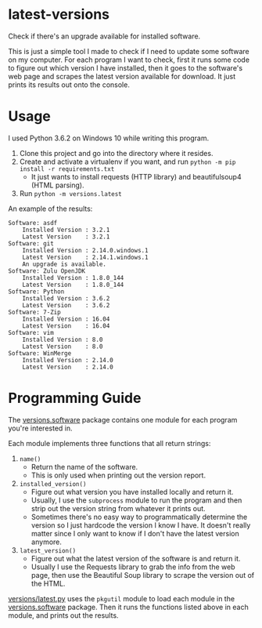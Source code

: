# latest-versions
Check if there's an upgrade available for installed software.

This is just a simple tool I made to check if I need to update some software on
my computer.  For each program I want to check, first it runs some code to
figure out which version I have installed, then it goes to the software's web
page and scrapes the latest version available for download.  It just prints its
results out onto the console.

# Usage
I used Python 3.6.2 on Windows 10 while writing this program.
1. Clone this project and go into the directory where it resides.
2. Create and activate a virtualenv if you want, and run
   `python -m pip install -r requirements.txt`
   - It just wants to install requests (HTTP library) and beautifulsoup4
     (HTML parsing).
3. Run `python -m versions.latest`

An example of the results:
```
Software: asdf
    Installed Version : 3.2.1
    Latest Version    : 3.2.1
Software: git
    Installed Version : 2.14.0.windows.1
    Latest Version    : 2.14.1.windows.1
    An upgrade is available.
Software: Zulu OpenJDK
    Installed Version : 1.8.0_144
    Latest Version    : 1.8.0_144
Software: Python
    Installed Version : 3.6.2
    Latest Version    : 3.6.2
Software: 7-Zip
    Installed Version : 16.04
    Latest Version    : 16.04
Software: vim
    Installed Version : 8.0
    Latest Version    : 8.0
Software: WinMerge
    Installed Version : 2.14.0
    Latest Version    : 2.14.0
```

# Programming Guide
The [versions.software](versions/software) package contains one module for
each program you're interested in.  

Each module implements three functions that all return strings:
1. `name()`
   - Return the name of the software.
   - This is only used when printing out the version report.
2. `installed_version()`
   - Figure out what version you have installed locally and return it.
   - Usually, I use the `subprocess` module to run the program and then strip
     out the version string from whatever it prints out.
   - Sometimes there's no easy way to programmatically determine the version
     so I just hardcode the version I know I have.  It doesn't really matter
     since I only want to know if I don't have the latest version anymore.
3. `latest_version()`
   - Figure out what the latest version of the software is and return it.
   - Usually I use the Requests library to grab the info from the web page,
     then use the Beautiful Soup library to scrape the version out of the
     HTML.

[versions/latest.py](versions/latest.py) uses the `pkgutil` module to load
each module in the [versions.software](versions/software) package.  Then
it runs the functions listed above in each module, and prints out the
results. 
